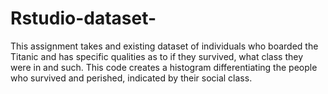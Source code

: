 # Rstudio-dataset-
This assignment takes and existing dataset of individuals who boarded the Titanic and has specific qualities as to if they survived, what class they were in and such. This code creates a histogram differentiating the people who survived and perished, indicated by their social class.
